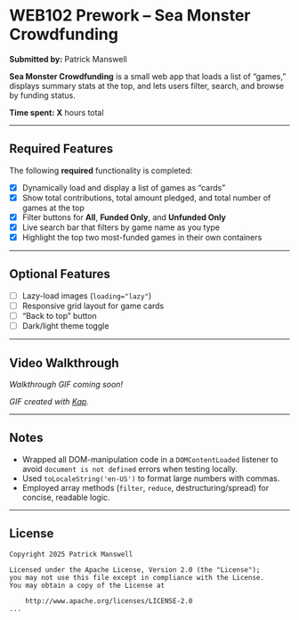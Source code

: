 # WEB102 Prework – Sea Monster Crowdfunding

**Submitted by:** Patrick Manswell

**Sea Monster Crowdfunding** is a small web app that loads a list of “games,” displays summary stats at the top, and lets users filter, search, and browse by funding status.  

**Time spent:** **X** hours total

---

## Required Features

The following **required** functionality is completed:

- [x] Dynamically load and display a list of games as “cards”  
- [x] Show total contributions, total amount pledged, and total number of games at the top  
- [x] Filter buttons for **All**, **Funded Only**, and **Unfunded Only**  
- [x] Live search bar that filters by game name as you type  
- [x] Highlight the top two most-funded games in their own containers  

---

## Optional Features

- [ ] Lazy-load images (`loading="lazy"`)  
- [ ] Responsive grid layout for game cards  
- [ ] “Back to top” button  
- [ ] Dark/light theme toggle  

---

## Video Walkthrough

*Walkthrough GIF coming soon!*  
<!-- Once you’ve recorded it, insert your GIF here: -->
<!-- <img src="http://i.imgur.com/your-walkthrough.gif" title="Video Walkthrough" alt="Video Walkthrough" /> -->

*GIF created with [Kap](https://getkap.co/).*

---

## Notes

- Wrapped all DOM-manipulation code in a `DOMContentLoaded` listener to avoid `document is not defined` errors when testing locally.  
- Used `toLocaleString('en-US')` to format large numbers with commas.  
- Employed array methods (`filter`, `reduce`, destructuring/spread) for concise, readable logic.

---

## License

```text
Copyright 2025 Patrick Manswell

Licensed under the Apache License, Version 2.0 (the "License");
you may not use this file except in compliance with the License.
You may obtain a copy of the License at

    http://www.apache.org/licenses/LICENSE-2.0
...
